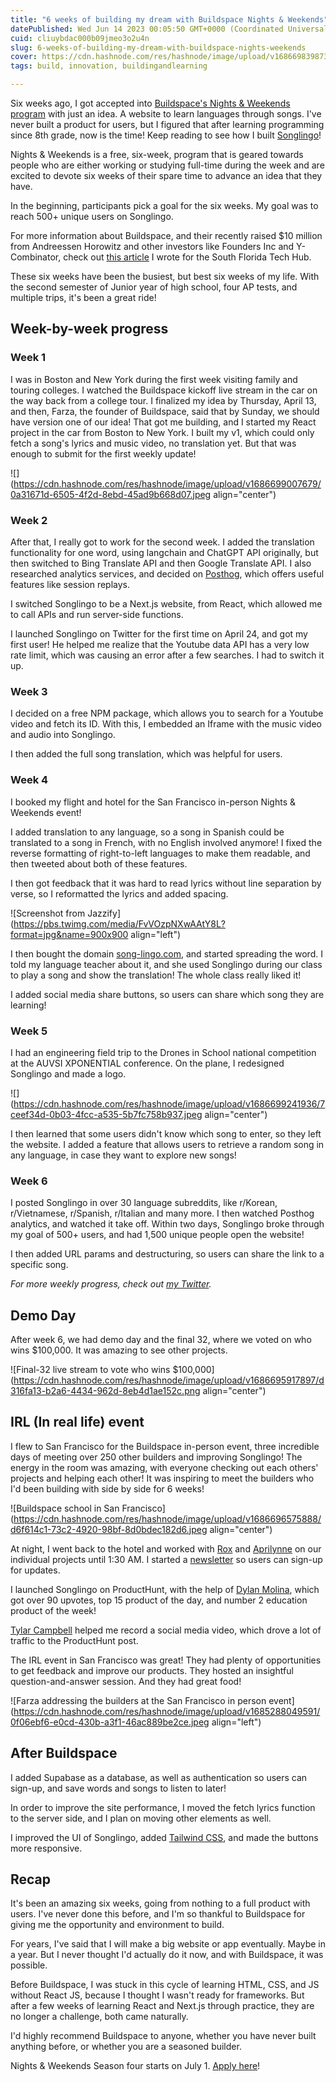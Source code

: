 ```yaml
---
title: "6 weeks of building my dream with Buildspace Nights & Weekends"
datePublished: Wed Jun 14 2023 00:05:50 GMT+0000 (Coordinated Universal Time)
cuid: cliuybdac000b09jmeo3o2u4n
slug: 6-weeks-of-building-my-dream-with-buildspace-nights-weekends
cover: https://cdn.hashnode.com/res/hashnode/image/upload/v1686698398738/275214d3-b95b-4119-8aef-5d4fb98dfd93.jpeg
tags: build, innovation, buildingandlearning

---
```


Six weeks ago, I got accepted into [Buildspace's Nights & Weekends program](https://buildspace.so/) with just an idea. A website to learn languages through songs. I've never built a product for users, but I figured that after learning programming since 8th grade, now is the time! Keep reading to see how I built [Songlingo](http://song-lingo.com)!

Nights & Weekends is a free, six-week, program that is geared towards people who are either working or studying full-time during the week and are excited to devote six weeks of their spare time to advance an idea that they have.

In the beginning, participants pick a goal for the six weeks. My goal was to reach 500+ unique users on Songlingo.

For more information about Buildspace, and their recently raised $10 million from Andreessen Horowitz and other investors like Founders Inc and Y-Combinator, check out [this article](https://techhubsouthflorida.org/former-south-floridian-farza-majeed-raised-10m-backed-by-andreesseen-horowitz-now-helping-others-ideas-come-to-life/) I wrote for the South Florida Tech Hub.

These six weeks have been the busiest, but best six weeks of my life. With the second semester of Junior year of high school, four AP tests, and multiple trips, it's been a great ride!

## Week-by-week progress

### Week 1

I was in Boston and New York during the first week visiting family and touring colleges. I watched the Buildspace kickoff live stream in the car on the way back from a college tour. I finalized my idea by Thursday, April 13, and then, Farza, the founder of Buildspace, said that by Sunday, we should have version one of our idea! That got me building, and I started my React project in the car from Boston to New York. I built my v1, which could only fetch a song's lyrics and music video, no translation yet. But that was enough to submit for the first weekly update!

![](https://cdn.hashnode.com/res/hashnode/image/upload/v1686699007679/0a31671d-6505-4f2d-8ebd-45ad9b668d07.jpeg align="center")

### Week 2

After that, I really got to work for the second week. I added the translation functionality for one word, using langchain and ChatGPT API originally, but then switched to Bing Translate API and then Google Translate API. I also researched analytics services, and decided on [Posthog](https://posthog.com/), which offers useful features like session replays.

I switched Songlingo to be a Next.js website, from React, which allowed me to call APIs and run server-side functions.

I launched Songlingo on Twitter for the first time on April 24, and got my first user! He helped me realize that the Youtube data API has a very low rate limit, which was causing an error after a few searches. I had to switch it up.

### Week 3

I decided on a free NPM package, which allows you to search for a Youtube video and fetch its ID. With this, I embedded an Iframe with the music video and audio into Songlingo.

I then added the full song translation, which was helpful for users.

### Week 4

I booked my flight and hotel for the San Francisco in-person Nights & Weekends event!

I added translation to any language, so a song in Spanish could be translated to a song in French, with no English involved anymore! I fixed the reverse formatting of right-to-left languages to make them readable, and then tweeted about both of these features.

I then got feedback that it was hard to read lyrics without line separation by verse, so I reformatted the lyrics and added spacing.

![Screenshot from Jazzify](https://pbs.twimg.com/media/FvVOzpNXwAAtY8L?format=jpg&name=900x900 align="left")

I then bought the domain [song-lingo.com](http://song-lingo.com), and started spreading the word. I told my language teacher about it, and she used Songlingo during our class to play a song and show the translation! The whole class really liked it!

I added social media share buttons, so users can share which song they are learning!

### Week 5

I had an engineering field trip to the Drones in School national competition at the AUVSI XPONENTIAL conference. On the plane, I redesigned Songlingo and made a logo.

![](https://cdn.hashnode.com/res/hashnode/image/upload/v1686699241936/7ceef34d-0b03-4fcc-a535-5b7fc758b937.jpeg align="center")

I then learned that some users didn't know which song to enter, so they left the website. I added a feature that allows users to retrieve a random song in any language, in case they want to explore new songs!

### Week 6

I posted Songlingo in over 30 language subreddits, like r/Korean, r/Vietnamese, r/Spanish, r/Italian and many more. I then watched Posthog analytics, and watched it take off. Within two days, Songlingo broke through my goal of 500+ users, and had 1,500 unique people open the website!

I then added URL params and destructuring, so users can share the link to a specific song.

*For more weekly progress, check out* [*my Twitter*](https://twitter.com/adamcandoit)*.*

## Demo Day

After week 6, we had demo day and the final 32, where we voted on who wins $100,000. It was amazing to see other projects.

![Final-32 live stream to vote who wins $100,000](https://cdn.hashnode.com/res/hashnode/image/upload/v1686695917897/d316fa13-b2a6-4434-962d-8eb4d1ae152c.png align="center")

## IRL (In real life) event

I flew to San Francisco for the Buildspace in-person event, three incredible days of meeting over 250 other builders and improving Songlingo! The energy in the room was amazing, with everyone checking out each others' projects and helping each other! It was inspiring to meet the builders who I'd been building with side by side for 6 weeks!

![Buildspace school in San Francisco](https://cdn.hashnode.com/res/hashnode/image/upload/v1686696575888/d6f614c1-73c2-4920-98bf-8d0bdec182d6.jpeg align="center")

At night, I went back to the hotel and worked with [Rox](https://twitter.com/RoxCodes) and [Aprilynne](https://twitter.com/AprilynneAlter) on our individual projects until 1:30 AM. I started a [newsletter](https://songlingo.beehiiv.com/subscribe) so users can sign-up for updates.

I launched Songlingo on ProductHunt, with the help of [Dylan Molina](https://twitter.com/dxlantxch), which got over 90 upvotes, top 15 product of the day, and number 2 education product of the week!

[Tylar Campbell](https://twitter.com/StoneAgeTc) helped me record a social media video, which drove a lot of traffic to the ProductHunt post.

The IRL event in San Francisco was great! They had plenty of opportunities to get feedback and improve our products. They hosted an insightful question-and-answer session. And they had great food!

![Farza addressing the builders at the San Francisco in person event](https://cdn.hashnode.com/res/hashnode/image/upload/v1685288049591/0f06ebf6-e0cd-430b-a3f1-46ac889be2ce.jpeg align="left")

## After Buildspace

I added Supabase as a database, as well as authentication so users can sign-up, and save words and songs to listen to later!

In order to improve the site performance, I moved the fetch lyrics function to the server side, and I plan on moving other elements as well.  
  
I improved the UI of Songlingo, added [Tailwind CSS](https://tailwindcss.com/), and made the buttons more responsive.

## Recap

It's been an amazing six weeks, going from nothing to a full product with users. I've never done this before, and I'm so thankful to Buildspace for giving me the opportunity and environment to build.

For years, I've said that I will make a big website or app eventually. Maybe in a year. But I never thought I'd actually do it now, and with Buildspace, it was possible.

Before Buildspace, I was stuck in this cycle of learning HTML, CSS, and JS without React JS, because I thought I wasn't ready for frameworks. But after a few weeks of learning React and Next.js through practice, they are no longer a challenge, both came naturally.

I'd highly recommend Buildspace to anyone, whether you have never built anything before, or whether you are a seasoned builder.

Nights & Weekends Season four starts on July 1. [Apply here](http://buildspace.so)!